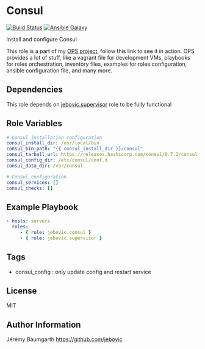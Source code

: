 Consul
======

[![Build Status](https://travis-ci.org/jebovic/ansible-consul.svg?branch=master)](https://travis-ci.org/jebovic/ansible-consul) [![Ansible Galaxy](https://img.shields.io/badge/galaxy-jebovic.consul-blue.svg?style=flat)](https://galaxy.ansible.com/jebovic/consul)

Install and configure Consul

This role is a part of my [OPS project](https://github.com/jebovic/ops), follow this link to see it in action. OPS provides a lot of stuff, like a vagrant file for development VMs, playbooks for roles orchestration, inventory files, examples for roles configuration, ansible configuration file, and many more.

Dependencies
------------

This role depends on [jebovic.supervisor](https://github.com/jebovic/ansible-supervisor) role to be fully functional

Role Variables
--------------

```yaml
# Consul installation configuration
consul_install_dir: /usr/local/bin
consul_bin_path: "{{ consul_install_dir }}/consul"
consul_tarball_url: https://releases.hashicorp.com/consul/0.7.2/consul_0.7.2_linux_amd64.zip
consul_config_dir: /etc/consul/conf.d
consul_data_dir: /var/consul

# Consul configuration
consul_services: []
consul_checks: []
```

Example Playbook
----------------

```yaml
- hosts: servers
  roles:
     - { role: jebovic.consul }
     - { role: jebovic.supervisor }
```

Tags
----

* consul_config : only update config and restart service

License
-------

MIT

Author Information
------------------

Jérémy Baumgarth https://github.com/jebovic
